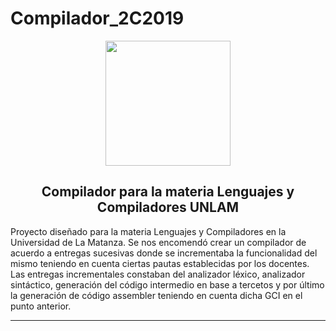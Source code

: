 # Compilador_2C2019
<div align=center>
  <img src="https://lh3.googleusercontent.com/proxy/eYcXU_MaSfV1sT10eLfNHm1NVLkRikNh5bcrNEdURg3K2o2bIiVvTagjaLuIxJNlyiiTv5JQ-pwSCRmCD4-2LKd61y3_VW2GLakK4bdm7QOFyNrQGo4"   width=200>
  </div>

<h2 align=center>Compilador para la materia Lenguajes y Compiladores UNLAM</h2>

Proyecto diseñado para la materia Lenguajes y Compiladores en la Universidad de La Matanza.
Se nos encomendó crear un compilador de acuerdo a entregas sucesivas donde se incrementaba la funcionalidad del mismo teniendo en cuenta ciertas pautas establecidas por los docentes.
Las entregas incrementales constaban del analizador léxico, analizador sintáctico, generación del código intermedio en base a tercetos y por último la generación de código assembler teniendo en cuenta dicha GCI en el punto anterior.


------------


